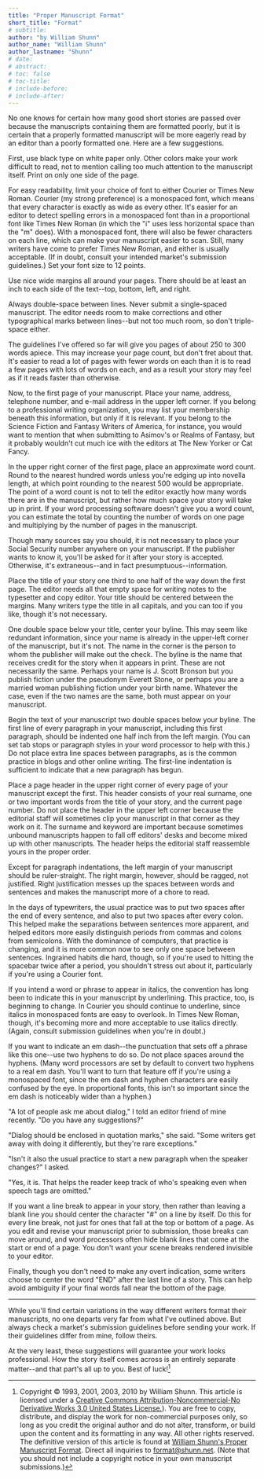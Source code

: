 ```yaml
---
title: "Proper Manuscript Format"
short_title: "Format"
# subtitle:
author: "by William Shunn"
author_name: "William Shunn"
author_lastname: "Shunn"
# date:
# abstract:
# toc: false
# toc-title:
# include-before:
# include-after:
---
```

No one knows for certain how many good short stories are passed over because the manuscripts containing them are formatted poorly, but it is certain that a properly formatted manuscript will be more eagerly read by an editor than a poorly formatted one. Here are a few suggestions.

First, use black type on white paper only. Other colors make your work difficult to read, not to mention calling too much attention to the manuscript itself. Print on only one side of the page.

For easy readability, limit your choice of font to either Courier or Times New Roman. Courier (my strong preference) is a monospaced font, which means that every character is exactly as wide as every other. It's easier for an editor to detect spelling errors in a monospaced font than in a proportional font like Times New Roman (in which the "i" uses less horizontal space than the "m" does). With a monospaced font, there will also be fewer characters on each line, which can make your manuscript easier to scan. Still, many writers have come to prefer Times New Roman, and either is usually acceptable. (If in doubt, consult your intended market's submission guidelines.) Set your font size to 12 points.

Use nice wide margins all around your pages. There should be at least an inch to each side of the text--top, bottom, left, and right.

Always double-space between lines. Never submit a single-spaced manuscript. The editor needs room to make corrections and other typographical marks between lines--but not too much room, so don't triple-space either.

The guidelines I've offered so far will give you pages of about 250 to 300 words apiece. This may increase your page count, but don't fret about that. It's easier to read a lot of pages with fewer words on each than it is to read a few pages with lots of words on each, and as a result your story may feel as if it reads faster than otherwise.

Now, to the first page of your manuscript. Place your name, address, telephone number, and e-mail address in the upper left corner. If you belong to a professional writing organization, you may list your membership beneath this information, but only if it is relevant. If you belong to the Science Fiction and Fantasy Writers of America, for instance, you would want to mention that when submitting to Asimov's or Realms of Fantasy, but it probably wouldn't cut much ice with the editors at The New Yorker or Cat Fancy.

In the upper right corner of the first page, place an approximate word count. Round to the nearest hundred words unless you're edging up into novella length, at which point rounding to the nearest 500 would be appropriate. The point of a word count is not to tell the editor exactly how many words there are in the manuscript, but rather how much space your story will take up in print. If your word processing software doesn't give you a word count, you can estimate the total by counting the number of words on one page and multiplying by the number of pages in the manuscript.

Though many sources say you should, it is not necessary to place your Social Security number anywhere on your manuscript. If the publisher wants to know it, you'll be asked for it after your story is accepted. Otherwise, it's extraneous--and in fact presumptuous--information.

Place the title of your story one third to one half of the way down the first page. The editor needs all that empty space for writing notes to the typesetter and copy editor. Your title should be centered between the margins. Many writers type the title in all capitals, and you can too if you like, though it's not necessary.

One double space below your title, center your byline. This may seem like redundant information, since your name is already in the upper-left corner of the manuscript, but it's not. The name in the corner is the person to whom the publisher will make out the check. The byline is the name that receives credit for the story when it appears in print. These are not necessarily the same. Perhaps your name is J. Scott Bronson but you publish fiction under the pseudonym Everett Stone, or perhaps you are a married woman publishing fiction under your birth name. Whatever the case, even if the two names are the same, both must appear on your manuscript.

Begin the text of your manuscript two double spaces below your byline. The first line of every paragraph in your manuscript, including this first paragraph, should be indented one half inch from the left margin. (You can set tab stops or paragraph styles in your word processor to help with this.) Do not place extra line spaces between paragraphs, as is the common practice in blogs and other online writing. The first-line indentation is sufficient to indicate that a new paragraph has begun.

Place a page header in the upper right corner of every page of your manuscript except the first. This header consists of your real surname, one or two important words from the title of your story, and the current page number. Do not place the header in the upper left corner because the editorial staff will sometimes clip your manuscript in that corner as they work on it. The surname and keyword are important because sometimes unbound manuscripts happen to fall off editors' desks and become mixed up with other manuscripts. The header helps the editorial staff reassemble yours in the proper order.

Except for paragraph indentations, the left margin of your manuscript should be ruler-straight. The right margin, however, should be ragged, not justified. Right justification messes up the spaces between words and sentences and makes the manuscript more of a chore to read.

In the days of typewriters, the usual practice was to put two spaces after the end of every sentence, and also to put two spaces after every colon. This helped make the separations between sentences more apparent, and helped editors more easily distinguish periods from commas and colons from semicolons. With the dominance of computers, that practice is changing, and it is more common now to see only one space between sentences. Ingrained habits die hard, though, so if you're used to hitting the spacebar twice after a period, you shouldn't stress out about it, particularly if you're using a Courier font.

If you intend a word or phrase to appear in italics, the convention has long been to indicate this in your manuscript by underlining. This practice, too, is beginning to change. In Courier you should continue to underline, since italics in monospaced fonts are easy to overlook. In Times New Roman, though, it's becoming more and more acceptable to use italics directly. (Again, consult submission guidelines when you're in doubt.)

If you want to indicate an em dash--the punctuation that sets off a phrase like this one--use two hyphens to do so. Do not place spaces around the hyphens. (Many word processors are set by default to convert two hyphens to a real em dash. You'll want to turn that feature off if you're using a monospaced font, since the em dash and hyphen characters are easily confused by the eye. In proportional fonts, this isn't so important since the em dash is noticeably wider than a hyphen.)

"A lot of people ask me about dialog," I told an editor friend of mine recently. "Do you have any suggestions?"

"Dialog should be enclosed in quotation marks," she said. "Some writers get away with doing it differently, but they're rare exceptions."

"Isn't it also the usual practice to start a new paragraph when the speaker changes?" I asked.

"Yes, it is. That helps the reader keep track of who's speaking even when speech tags are omitted."

If you want a line break to appear in your story, then rather than leaving a blank line you should center the character "#" on a line by itself. Do this for every line break, not just for ones that fall at the top or bottom of a page. As you edit and revise your manuscript prior to submission, those breaks can move around, and word processors often hide blank lines that come at the start or end of a page. You don't want your scene breaks rendered invisible to your editor.

Finally, though you don't need to make any overt indication, some writers choose to center the word "END" after the last line of a story. This can help avoid ambiguity if your final words fall near the bottom of the page.

***

While you'll find certain variations in the way different writers format their manuscripts, no one departs very far from what I've outlined above. But always check a market's submission guidelines before sending your work. If their guidelines differ from mine, follow theirs.

At the very least, these suggestions will guarantee your work looks professional. How the story itself comes across is an entirely separate matter--and that part's all up to you. Best of luck![^copyright]

[^copyright]: Copyright © 1993, 2001, 2003, 2010 by William Shunn. This article is licensed under a [Creative Commons Attribution-Noncommercial-No Derivative Works 3.0 United States License.](http://creativecommons.org/licenses/by-nc-nd/3.0/us/)). You are free to copy, distribute, and display the work for non-commercial purposes only, so long as you credit the original author and do not alter, transform, or build upon the content and its formatting in any way. All other rights reserved. The definitive version of this article is found at [William Shunn's Proper Manuscript Format](http://www.shunn.net/format.html). Direct all inquiries to format@shunn.net. (Note that you should not include a copyright notice in your own manuscript submissions.)

